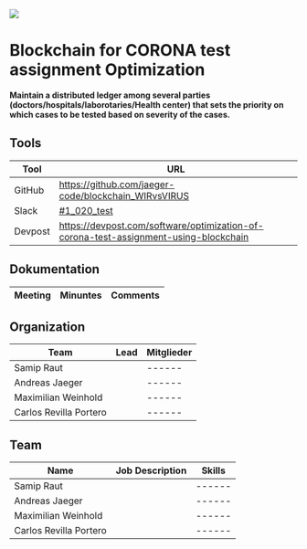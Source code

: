 
![](https://www.bundesregierung.de/resource/image/1732104/16x9/990/557/1ad5ccce1a8373eda6e83924a42944f9/HX/2020-03-18-hackathon.jpg)

# Blockchain for CORONA test assignment Optimization

**Maintain a distributed ledger among several parties (doctors/hospitals/laborotaries/Health center) that sets the priority on which cases to be tested based on severity of the cases.**

## Tools


| Tool | URL
| -------- | -------- |
| GitHub |https://github.com/jaeger-code/blockchain_WIRvsVIRUS
| Slack | [#1_020_test](https://app.slack.com/client/T0104UWB020/C0103RWUQRG/details/info)
| Devpost |https://devpost.com/software/optimization-of-corona-test-assignment-using-blockchain


## Dokumentation



| Meeting | Minuntes | Comments 
| -------- | -------- | -------- |



## Organization


| Team | Lead | Mitglieder|
| ------------- | ---------------- | ------ |
| Samip Raut            |                             | ------ |
| Andreas Jaeger        |                             | ------ |
| Maximilian Weinhold   |                             | ------ |
| Carlos Revilla Portero|                             | ------ |



## Team


| Name                  | Job Description             | Skills |
| --------------------- | --------------------------- | ------ |
| Samip Raut            |                             | ------ |
| Andreas Jaeger        |                             | ------ |
| Maximilian Weinhold   |                             | ------ |
| Carlos Revilla Portero|                             | ------ |


